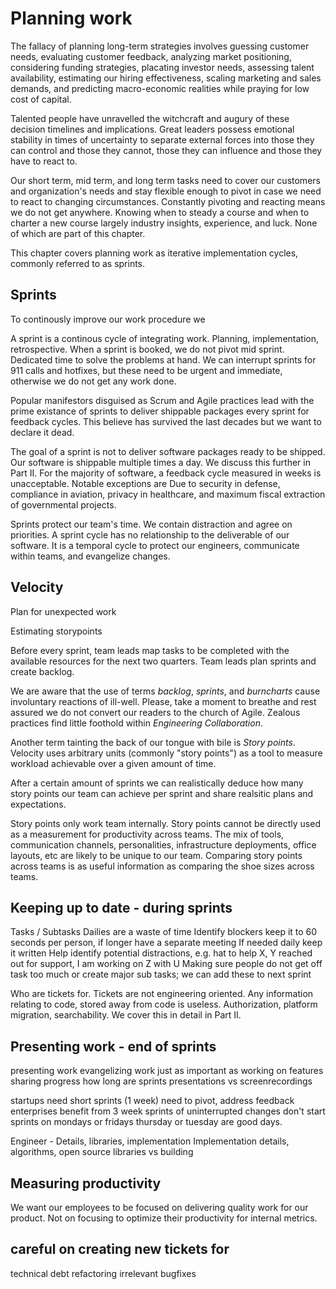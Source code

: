 # Planning work

<!-- The fallacy of planning long-term -->

The fallacy of planning long-term strategies involves guessing customer needs, evaluating customer feedback, analyzing market positioning, considering funding strategies, placating investor needs, assessing talent availability, estimating our hiring effectiveness, scaling marketing and sales demands, and predicting macro-economic realities while praying for low cost of capital.

Talented people have unravelled the witchcraft and augury of these decision timelines and implications. Great leaders possess emotional stability in times of uncertainty to separate external forces into those they can control and those they cannot, those they can influence and those they have to react to.

Our short term, mid term, and long term tasks need to cover our customers and organization's needs and stay flexible enough to pivot in case we need to react to changing circumstances. Constantly pivoting and reacting means we do not get anywhere. Knowing when to steady a course and when to charter a new course largely industry insights, experience, and luck. None of which are part of this chapter.

This chapter covers planning work as iterative implementation cycles, commonly referred to as sprints.

<!-- TODO: (Daniel) Planning quaterly goals
  Points or star method
  map points to product feature
  keep mapping anonymous to avoid horizotnally distributing points
  plan features according to priorities of customers
 -->

## Sprints

<!-- What is a sprint -->

To continously improve our work procedure we 


A sprint is a continous cycle of integrating work. Planning, implementation, retrospective.
When a sprint is booked, we do not pivot mid sprint. Dedicated time to solve the problems at hand.
We can interrupt sprints for 911 calls and hotfixes, but these need to be urgent and immediate, otherwise we do not get any work done.

<!-- What is a sprint NOT -->

Popular manifestors disguised as Scrum and Agile practices lead with the prime existance of sprints to deliver shippable packages every sprint for feedback cycles. This believe has survived the last decades but we want to declare it dead.

The goal of a sprint is not to deliver software packages ready to be shipped. Our software is shippable multiple times a day. We discuss this further in Part II. For the majority of software, a feedback cycle measured in weeks is unacceptable. Notable exceptions are Due to security in defense, compliance in aviation, privacy in healthcare, and maximum fiscal extraction of governmental projects.

Sprints protect our team's time. We contain distraction and agree on priorities. A sprint cycle has no relationship to the deliverable of our software. It is a temporal cycle to protect our engineers, communicate within teams, and evangelize changes.

## Velocity

Plan for unexpected work

Estimating storypoints

Before every sprint, team leads map tasks to be completed with the available resources for the next two quarters. Team leads plan sprints and create backlog. 

We are aware that the use of terms *backlog*, *sprints*, and *burncharts* cause involuntary reactions of ill-well. Please, take a moment to breathe and rest assured we do not convert our readers to the church of Agile. Zealous practices find little foothold within *Engineering Collaboration*.

Another term tainting the back of our tongue with bile is *Story points*.
Velocity uses arbitrary units (commonly "story points") as a tool to measure workload achievable over a given amount of time.

After a certain amount of sprints we can realistically deduce how many story points our team can achieve per sprint and share realsitic plans and expectations.

Story points only work team internally. Story points cannot be directly used as a measurement for productivity across teams. The mix of tools, communication channels, personalities, infrastructure deployments, office layouts, etc are likely to be unique to our team. Comparing story points across teams is as useful information as comparing the shoe sizes across teams.

## Keeping up to date - during sprints

Tasks / Subtasks
Dailies are a waste of time
Identify blockers
keep it to 60 seconds per person, if longer have a separate meeting
If needed daily keep it written
Help identify potential distractions, e.g. hat to help X, Y reached out for support, I am working on Z with U
Making sure people do not get off task too much or create major sub tasks; we can add these to next sprint

Who are tickets for. Tickets are not engineering oriented. Any information relating to code, stored away from code is useless. Authorization, platform migration, searchability. We cover this in detail in Part II.

## Presenting work - end of sprints

presenting work
evangelizing work just as important as working on features
sharing progress
how long are sprints
presentations vs screenrecordings

startups need short sprints (1 week) need to pivot, address feedback
enterprises benefit from 3 week sprints of uninterrupted changes
don't start sprints on mondays or fridays
thursday or tuesday are good days.

Engineer - Details, libraries, implementation
Implementation details, algorithms, open source libraries vs building

## Measuring productivity

We want our employees to be focused on delivering quality work for our product. Not on focusing to optimize their productivity for internal metrics.

## careful on creating new tickets for

technical debt
refactoring
irrelevant bugfixes
